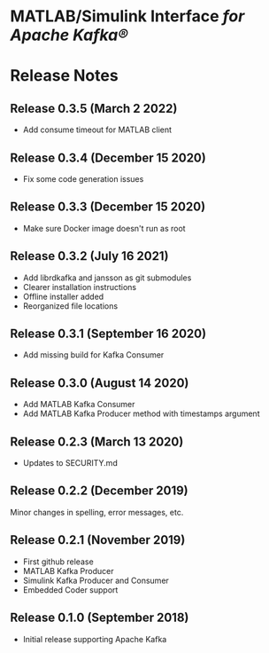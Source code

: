 # MATLAB/Simulink Interface *for Apache Kafka®*
# Release Notes

## Release 0.3.5 (March 2 2022)
* Add consume timeout for MATLAB client

## Release 0.3.4 (December 15 2020)
* Fix some code generation issues

## Release 0.3.3 (December 15 2020)
* Make sure Docker image doesn't run as root

## Release 0.3.2 (July 16 2021)
* Add librdkafka and jansson as git submodules
* Clearer installation instructions
* Offline installer added
* Reorganized file locations

## Release 0.3.1 (September 16 2020)
* Add missing build for Kafka Consumer

## Release 0.3.0  (August 14 2020)
* Add MATLAB Kafka Consumer
* Add MATLAB Kafka Producer method with timestamps argument

## Release 0.2.3  (March 13 2020)
* Updates to SECURITY.md

## Release 0.2.2 (December 2019)
Minor changes in spelling, error messages, etc.

## Release 0.2.1 (November 2019)
* First github release
* MATLAB Kafka Producer
* Simulink Kafka Producer and Consumer
* Embedded Coder support

## Release 0.1.0 (September 2018)
* Initial release supporting Apache Kafka

[//]: #  (Copyright 2018 The MathWorks, Inc.)
